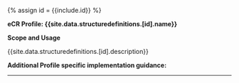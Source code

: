 {% assign id = {{include.id}} %}


**eCR Profile: {{site.data.structuredefinitions.[id].name}}**

**Scope and Usage**

{{site.data.structuredefinitions.[id].description}}


**Additional Profile specific implementation guidance:**


---
